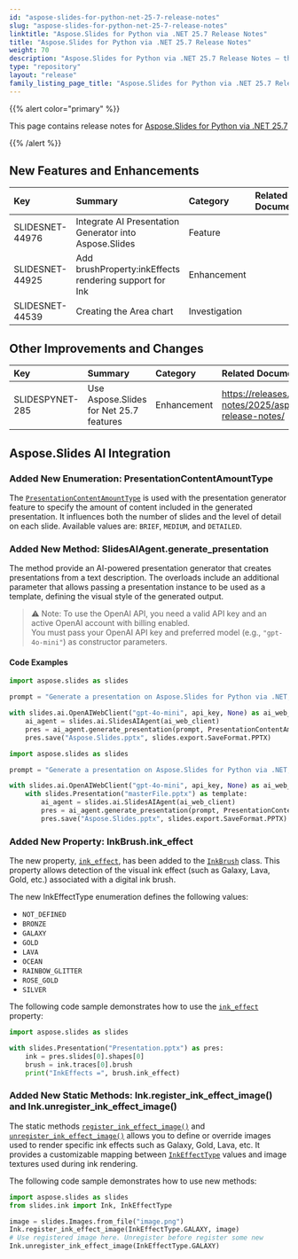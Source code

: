 ```yaml
---
id: "aspose-slides-for-python-net-25-7-release-notes"
slug: "aspose-slides-for-python-net-25-7-release-notes"
linktitle: "Aspose.Slides for Python via .NET 25.7 Release Notes"
title: "Aspose.Slides for Python via .NET 25.7 Release Notes"
weight: 70
description: "Aspose.Slides for Python via .NET 25.7 Release Notes – the latest updates and fixes."
type: "repository"
layout: "release"
family_listing_page_title: "Aspose.Slides for Python via .NET 25.7 Release Notes"
---
```


{{% alert color="primary" %}} 

This page contains release notes for [Aspose.Slides for Python via .NET 25.7](https://pypi.org/project/Aspose.Slides/25.7/)

{{% /alert %}} 

## New Features and Enhancements
|**Key**|**Summary**|**Category**|**Related Documentation**|
| :- | :- | :- | :- |
|SLIDESNET-44976|Integrate AI Presentation Generator into Aspose.Slides|Feature||
|SLIDESNET-44925|Add brushProperty:inkEffects rendering support for Ink|Enhancement||
|SLIDESNET-44539|Creating the Area chart|Investigation||

## Other Improvements and Changes
|**Key**|**Summary**|**Category**|**Related Documentation**|
| :- | :- | :- | :- |
|SLIDESPYNET-285|Use Aspose.Slides for Net 25.7 features|Enhancement|<https://releases.aspose.com/slides/net/release-notes/2025/aspose-slides-for-net-25-7-release-notes/>|

## Aspose.Slides AI Integration

### Added New Enumeration: PresentationContentAmountType

The [`PresentationContentAmountType`](https://reference.aspose.com/slides/python-net/aspose.slides.ai/presentationcontentamounttype/) is used with the presentation generator feature to specify the amount of content included in the generated presentation. It influences both the number of slides and the level of detail on each slide. Available values are: `BRIEF`, `MEDIUM`, and `DETAILED`.

### Added New Method: SlidesAIAgent.generate_presentation

The method provide an AI-powered presentation generator that creates presentations from a text description. The overloads include an additional parameter that allows passing a presentation instance to be used as a template, defining the visual style of the generated output.

> ⚠️ Note: To use the OpenAI API, you need a valid API key and an active OpenAI account with billing enabled.  
> You must pass your OpenAI API key and preferred model (e.g., `"gpt-4o-mini"`) as constructor parameters.

#### Code Examples

```python
import aspose.slides as slides

prompt = "Generate a presentation on Aspose.Slides for Python via .NET, highlighting its key features, common use cases, and the advantages it offers over competing solutions.";

with slides.ai.OpenAIWebClient("gpt-4o-mini", api_key, None) as ai_web_client:
    ai_agent = slides.ai.SlidesAIAgent(ai_web_client)
    pres = ai_agent.generate_presentation(prompt, PresentationContentAmountType.MEDIUM)
    pres.save("Aspose.Slides.pptx", slides.export.SaveFormat.PPTX)
```

```python
import aspose.slides as slides

prompt = "Generate a presentation on Aspose.Slides for Python via .NET, highlighting its key features, common use cases, and the advantages it offers over competing solutions.";

with slides.ai.OpenAIWebClient("gpt-4o-mini", api_key, None) as ai_web_client:
    with slides.Presentation("masterFile.pptx") as template:
        ai_agent = slides.ai.SlidesAIAgent(ai_web_client)
        pres = ai_agent.generate_presentation(prompt, PresentationContentAmountType.MEDIUM, template)
        pres.save("Aspose.Slides.pptx", slides.export.SaveFormat.PPTX)
```

### Added New Property: InkBrush.ink_effect

The new property, [`ink_effect`](https://reference.aspose.com/slides/python-net/aspose.slides.ink/inkbrush/ink_effect/), has been added to the [`InkBrush`](https://reference.aspose.com/slides/python-net/aspose.slides.ink/inkbrush/) class. 
This property allows detection of the visual ink effect (such as Galaxy, Lava, Gold, etc.) associated with a digital ink brush.

The new InkEffectType enumeration defines the following values:

- `NOT_DEFINED`
- `BRONZE`
- `GALAXY`
- `GOLD`
- `LAVA`
- `OCEAN`
- `RAINBOW_GLITTER`
- `ROSE_GOLD`
- `SILVER`

The following code sample demonstrates how to use the [`ink_effect`](https://reference.aspose.com/slides/python-net/aspose.slides.ink/inkbrush/ink_effect/) property:

```python
import aspose.slides as slides

with slides.Presentation("Presentation.pptx") as pres:
    ink = pres.slides[0].shapes[0]
    brush = ink.traces[0].brush
    print("InkEffects =", brush.ink_effect)
```

### Added New Static Methods: Ink.register_ink_effect_image() and Ink.unregister_ink_effect_image()

The static methods [`register_ink_effect_image()`](https://reference.aspose.com/slides/python-net/aspose.slides.ink/ink/register_ink_effect_image/) and [`unregister_ink_effect_image()`]((https://reference.aspose.com/slides/python-net/aspose.slides.ink/ink/unregister_ink_effect_image/)) allows you to define or override images used to render specific ink effects such as Galaxy, Gold, Lava, etc. It provides a customizable mapping between [`InkEffectType`](https://reference.aspose.com/slides/python-net/aspose.slides.ink/inkeffecttype/) values and image textures used during ink rendering.

The following code sample demonstrates how to use new methods:

```python
import aspose.slides as slides
from slides.ink import Ink, InkEffectType

image = slides.Images.from_file("image.png")
Ink.register_ink_effect_image(InkEffectType.GALAXY, image)
# Use registered image here. Unregister before register some new
Ink.unregister_ink_effect_image(InkEffectType.GALAXY)
```
